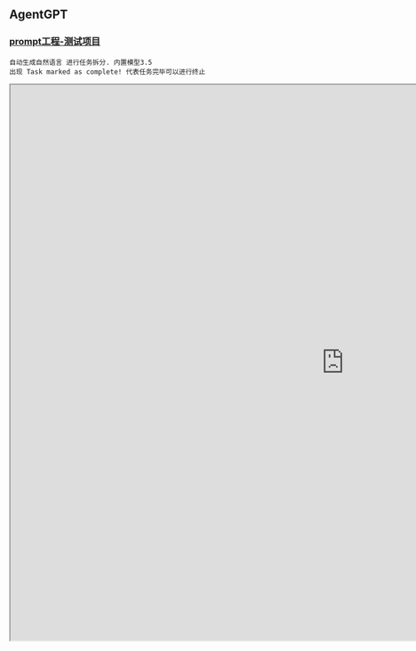 ## AgentGPT
### [prompt工程-测试项目](https://prompt.gpt.sirhao.top/)
    自动生成自然语言 进行任务拆分. 内置模型3.5
    出现 Task marked as complete! 代表任务完毕可以进行终止
<div style="text-align:center">
  <iframe src="https://prompt.gpt.sirhao.top/" width="1200" height="1000"></iframe>
</div>
